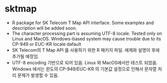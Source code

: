 # sktmap
- R package for SK Telecom T Map API interface. Some examples and description will be added soon.
- The character processing part is assuming UTF-8 locale. Tested only on Linux and MacOS. Windows-based system may cause trouble due to its CP-949 or EUC-KR locale dafault
- SK Telecom의 T Map API 를 사용하기 위한 R 패키지 파일. 예제와 설명이 후에 추가될 예정임.
- UTF-8 encoding 기반으로 되어 있음. Linux 와 MacOS에서만 테스트 되었음. Windows 에서는 윈도의 CP-949/EUC-KR 의 기본값 설정으로 인해서 문자열 처리 문제가 발생할 수 있음.

